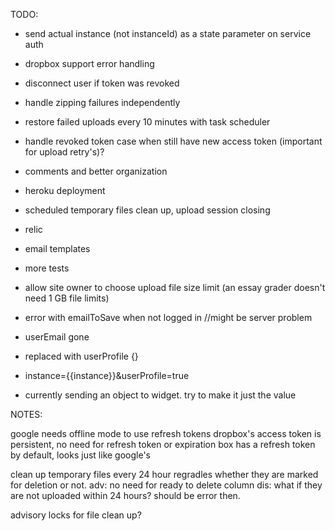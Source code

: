 TODO:

- send actual instance (not instanceId) as a state parameter on service auth
- dropbox support error handling
- disconnect user if token was revoked
- handle zipping failures independently
- restore failed uploads every 10 minutes with task scheduler
- handle revoked token case when still have new access token (important for upload retry's)?
- comments and better organization
- heroku deployment
- scheduled temporary files clean up, upload session closing
- relic
- email templates
- more tests

- allow site owner to choose upload file size limit (an essay grader doesn't need 1 GB file limits)
- error with emailToSave when not logged in //might be server problem
- userEmail gone
- replaced with userProfile {}
- instance={{instance}}&userProfile=true
- currently sending an object to widget. try to make it just the value

NOTES:

google needs offline mode to use refresh tokens
dropbox's access token is persistent, no need for refresh token or expiration
box has a refresh token by default, looks just like google's

clean up temporary files every 24 hour regradles whether they are marked for deletion or not.
adv:
    no need for ready to delete column
dis:
    what if they are not uploaded within 24 hours?
        should be error then.
        
advisory locks for file clean up?
